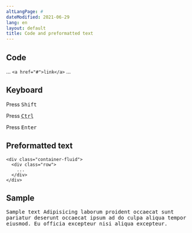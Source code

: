 ```yaml
---
altLangPage: #
dateModified: 2021-06-29
lang: en
layout: default
title: Code and preformatted text
---
```

<span class="wb-prettify"></span>

## Code

<p>... <code>&lt;a href=&quot;#&quot;&gt;link&lt;/a&gt;</code> ...</p>

## Keyboard

<p>Press <kbd>Shift</kbd></p>
<p>Press <kbd><abbr title="Control">Ctrl</abbr></kbd></p>
<p>Press <kbd>Enter</kbd></p>

## Preformatted text

<pre class="prettyprint"><code>&lt;div class=&quot;container-fluid&quot;&gt;
  &lt;div class=&quot;row&quot;&gt;
    ...
  &lt;/div&gt;
&lt;/div&gt;
</code></pre>

## Sample

<samp>Sample text Adipisicing laborum proident occaecat sunt pariatur deserunt occaecat ipsum ad do culpa aliqua tempor eiusmod.
Eu officia excepteur nisi aliqua excepteur.</samp>
